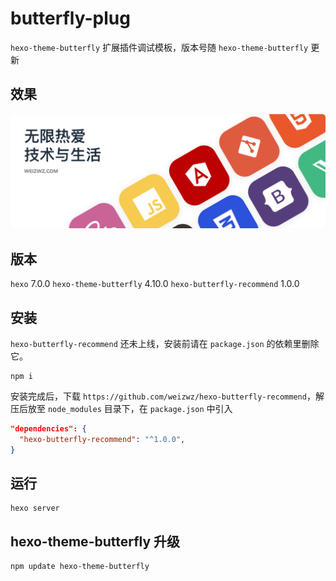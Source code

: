 # butterfly-plug
`hexo-theme-butterfly` 扩展插件调试模板，版本号随 `hexo-theme-butterfly` 更新

## 效果
![banner](/source/img/cover1.png "banner")

## 版本
`hexo` 7.0.0 
`hexo-theme-butterfly` 4.10.0 
`hexo-butterfly-recommend` 1.0.0 

## 安装
`hexo-butterfly-recommend` 还未上线，安装前请在 `package.json` 的依赖里删除它。

```shell
npm i
```

安装完成后，下载 `https://github.com/weizwz/hexo-butterfly-recommend`，解压后放至 `node_modules` 目录下，在 `package.json` 中引入

```json
"dependencies": {
  "hexo-butterfly-recommend": "^1.0.0",
}
```

## 运行

```shell
hexo server
```

## hexo-theme-butterfly 升级
```shell
npm update hexo-theme-butterfly
```